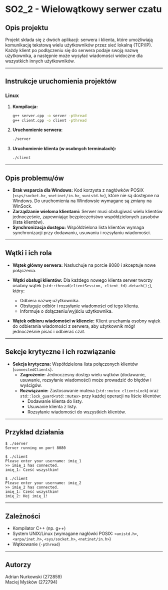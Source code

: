 # SO2_2 - Wielowątkowy serwer czatu

## Opis projektu

Projekt składa się z dwóch aplikacji: serwera i klienta, które umożliwiają komunikację tekstową wielu użytkowników przez sieć lokalną (TCP/IP). Każdy klient po podłączeniu się do serwera podaje swoją nazwę użytkownika, a następnie może wysyłać wiadomości widoczne dla wszystkich innych użytkowników.

---

## Instrukcje uruchomienia projektów

### Linux

1. **Kompilacja:**
    ```sh
    g++ server.cpp -o server -pthread
    g++ client.cpp -o client -pthread
    ```

2. **Uruchomienie serwera:**
    ```sh
    ./server
    ```

3. **Uruchomienie klienta (w osobnych terminalach):**
    ```sh
    ./client
    ```


---

## Opis problemu/ów

- **Brak wsparcia dla Windows:** Kod korzysta z nagłówków POSIX (`<sys/socket.h>`, `<netinet/in.h>`, `<unistd.h>`), które nie są dostępne na Windows. Do uruchomienia na Windowsie wymagane są zmiany na WinSock.
- **Zarządzanie wieloma klientami:** Serwer musi obsługiwać wielu klientów jednocześnie, zapewniając bezpieczeństwo współdzielonych zasobów (lista klientów).
- **Synchronizacja dostępu:** Współdzielona lista klientów wymaga synchronizacji przy dodawaniu, usuwaniu i rozsyłaniu wiadomości.

---

## Wątki i ich rola

- **Wątek główny serwera:** Nasłuchuje na porcie 8080 i akceptuje nowe połączenia.
- **Wątki obsługi klientów:** Dla każdego nowego klienta serwer tworzy osobny wątek (`std::thread(clientSession, client_fd).detach();`), który:
    - Odbiera nazwę użytkownika.
    - Obsługuje odbiór i rozsyłanie wiadomości od tego klienta.
    - Informuje o dołączeniu/wyjściu użytkownika.

- **Wątek odbioru wiadomości w kliencie:** Klient uruchamia osobny wątek do odbierania wiadomości z serwera, aby użytkownik mógł jednocześnie pisać i odbierać czat.

---

## Sekcje krytyczne i ich rozwiązanie

- **Sekcja krytyczna:** Współdzielona lista połączonych klientów (`connectedClients`).
    - **Zagrożenie:** Jednoczesny dostęp wielu wątków (dodawanie, usuwanie, rozsyłanie wiadomości) może prowadzić do błędów i wyścigów.
    - **Rozwiązanie:** Zastosowanie mutexa (`std::mutex clientsLock`) oraz `std::lock_guard<std::mutex>` przy każdej operacji na liście klientów:
        - Dodawanie klienta do listy.
        - Usuwanie klienta z listy.
        - Rozsyłanie wiadomości do wszystkich klientów.

---

## Przykład działania

```
$ ./server
Server running on port 8080

$ ./client
Please enter your username: imię_1
>> imię_1 has connected.
imię_1: Cześć wszystkim!

$ ./client
Please enter your username: imię_2
>> imię_2 has connected.
imię_1: Cześć wszystkim!
imię_2: Hej imię_1!
```

---

## Zależności

- Kompilator C++ (np. g++)
- System UNIX/Linux (wymagane nagłówki POSIX: `<unistd.h>`, `<arpa/inet.h>`, `<sys/socket.h>`, `<netinet/in.h>`)
- Wątkowanie (`-pthread`)

---

## Autorzy

Adrian Nurkowski (272859)  
Maciej Myśków (272794)